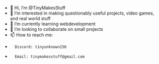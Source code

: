 - 👋 Hi, I’m @TinyMakesStuff
- 👀 I’m interested in making questionably useful projects, video games, and real world stuff
- 🌱 I’m currently learning webdevelopment
- 💞️ I’m looking to collaborate on small projects
- 📫 How to reach me:
-       Discord: tinyunknown156
-       Email: tinymakesstuff@gmail.com

<!---
TinyMakesStuff/TinyMakesStuff is a ✨ special ✨ repository because its `README.md` (this file) appears on your GitHub profile.
You can click the Preview link to take a look at your changes.
--->
